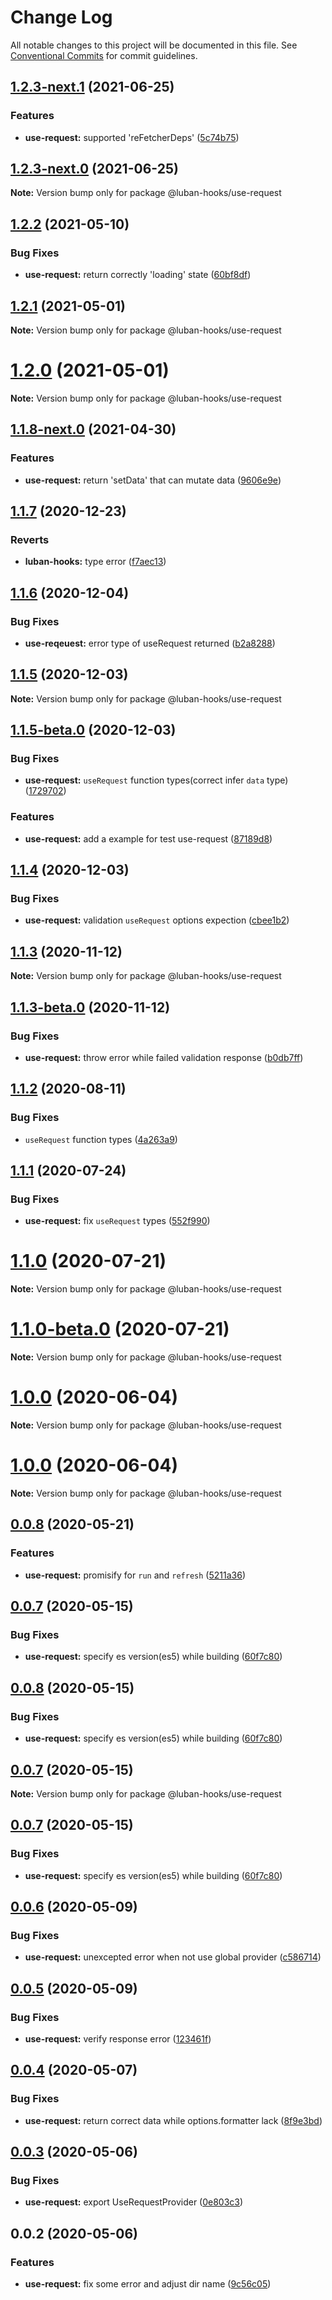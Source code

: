 # Change Log

All notable changes to this project will be documented in this file.
See [Conventional Commits](https://conventionalcommits.org) for commit guidelines.

## [1.2.3-next.1](https://github.com/LeapFE/luban-hooks/compare/@luban-hooks/use-request@1.2.2...@luban-hooks/use-request@1.2.3-next.1) (2021-06-25)


### Features

* **use-request:** supported 'reFetcherDeps' ([5c74b75](https://github.com/LeapFE/luban-hooks/commit/5c74b75a70aa7dae8af2d9106aef7ebfa8baacfa))





## [1.2.3-next.0](https://github.com/LeapFE/luban-hooks/compare/@luban-hooks/use-request@1.2.2...@luban-hooks/use-request@1.2.3-next.0) (2021-06-25)

**Note:** Version bump only for package @luban-hooks/use-request





## [1.2.2](https://github.com/LeapFE/luban-hooks/compare/@luban-hooks/use-request@1.2.1...@luban-hooks/use-request@1.2.2) (2021-05-10)


### Bug Fixes

* **use-request:** return correctly 'loading' state ([60bf8df](https://github.com/LeapFE/luban-hooks/commit/60bf8df6e5953974e0377817bcb58ef4fb02d144))





## [1.2.1](https://github.com/LeapFE/luban-hooks/compare/@luban-hooks/use-request@1.2.0...@luban-hooks/use-request@1.2.1) (2021-05-01)

**Note:** Version bump only for package @luban-hooks/use-request





# [1.2.0](https://github.com/LeapFE/luban-hooks/compare/@luban-hooks/use-request@1.1.8-next.0...@luban-hooks/use-request@1.2.0) (2021-05-01)

**Note:** Version bump only for package @luban-hooks/use-request





## [1.1.8-next.0](https://github.com/LeapFE/luban-hooks/compare/@luban-hooks/use-request@1.1.7...@luban-hooks/use-request@1.1.8-next.0) (2021-04-30)


### Features

* **use-request:** return 'setData' that can mutate data ([9606e9e](https://github.com/LeapFE/luban-hooks/commit/9606e9e88d2f1346524d28ca608e2c5562e4d772))





## [1.1.7](https://github.com/LeapFE/luban-hooks/compare/@luban-hooks/use-request@1.1.6...@luban-hooks/use-request@1.1.7) (2020-12-23)


### Reverts

* **luban-hooks:** type error ([f7aec13](https://github.com/LeapFE/luban-hooks/commit/f7aec135da25d742c456388b959f2ec9797416b6))





## [1.1.6](https://github.com/LeapFE/luban-hooks/compare/@luban-hooks/use-request@1.1.5...@luban-hooks/use-request@1.1.6) (2020-12-04)


### Bug Fixes

* **use-reqeuest:** error type of useRequest returned ([b2a8288](https://github.com/LeapFE/luban-hooks/commit/b2a828820f9456ceff82540c21f5b33449c4fc44))





## [1.1.5](https://github.com/LeapFE/luban-hooks/compare/@luban-hooks/use-request@1.1.5-beta.0...@luban-hooks/use-request@1.1.5) (2020-12-03)

**Note:** Version bump only for package @luban-hooks/use-request





## [1.1.5-beta.0](https://github.com/LeapFE/luban-hooks/compare/@luban-hooks/use-request@1.1.4...@luban-hooks/use-request@1.1.5-beta.0) (2020-12-03)


### Bug Fixes

* **use-request:** `useRequest` function types(correct infer `data` type) ([1729702](https://github.com/LeapFE/luban-hooks/commit/1729702edfe8d6a2038f61b508f3cef9fe648d0c))


### Features

* **use-request:** add a example for test use-request ([87189d8](https://github.com/LeapFE/luban-hooks/commit/87189d847ab8cae816e551ad572b9a61c139c9d4))





## [1.1.4](https://github.com/LeapFE/luban-hooks/compare/@luban-hooks/use-request@1.1.3...@luban-hooks/use-request@1.1.4) (2020-12-03)


### Bug Fixes

* **use-request:** validation `useRequest` options expection ([cbee1b2](https://github.com/LeapFE/luban-hooks/commit/cbee1b2bdd06a8154dfb71b1403c21b53496b047))





## [1.1.3](https://github.com/LeapFE/luban-hooks/compare/@luban-hooks/use-request@1.1.3-beta.0...@luban-hooks/use-request@1.1.3) (2020-11-12)

**Note:** Version bump only for package @luban-hooks/use-request





## [1.1.3-beta.0](https://github.com/LeapFE/luban-hooks/compare/@luban-hooks/use-request@1.1.2...@luban-hooks/use-request@1.1.3-beta.0) (2020-11-12)


### Bug Fixes

* **use-request:** throw error while failed validation response ([b0db7ff](https://github.com/LeapFE/luban-hooks/commit/b0db7ff6e4e903b6f574a9248e71d50b3ba34a0a))





## [1.1.2](https://github.com/LeapFE/luban-hooks/compare/@luban-hooks/use-request@1.1.1...@luban-hooks/use-request@1.1.2) (2020-08-11)


### Bug Fixes

* `useRequest` function types ([4a263a9](https://github.com/LeapFE/luban-hooks/commit/4a263a96e2e05699bfd63fcba649dc0134665710))





## [1.1.1](https://github.com/LeapFE/luban-hooks/compare/@luban-hooks/use-request@1.1.0...@luban-hooks/use-request@1.1.1) (2020-07-24)


### Bug Fixes

* **use-request:** fix `useRequest` types ([552f990](https://github.com/LeapFE/luban-hooks/commit/552f9907efe7104fc002ce4254068232efbf5460))





# [1.1.0](https://github.com/LeapFE/luban-hooks/compare/@luban-hooks/use-request@1.1.0-beta.0...@luban-hooks/use-request@1.1.0) (2020-07-21)

**Note:** Version bump only for package @luban-hooks/use-request





# [1.1.0-beta.0](https://github.com/LeapFE/luban-hooks/compare/@luban-hooks/use-request@1.0.0...@luban-hooks/use-request@1.1.0-beta.0) (2020-07-21)

**Note:** Version bump only for package @luban-hooks/use-request





# [1.0.0](https://github.com/LeapFE/luban-hooks/compare/@luban-hooks/use-request@0.0.8...@luban-hooks/use-request@1.0.0) (2020-06-04)

**Note:** Version bump only for package @luban-hooks/use-request





# [1.0.0](https://github.com/LeapFE/luban-hooks/compare/@luban-hooks/use-request@0.0.8...@luban-hooks/use-request@1.0.0) (2020-06-04)

**Note:** Version bump only for package @luban-hooks/use-request





## [0.0.8](https://github.com/LeapFE/luban-hooks/compare/@luban-hooks/use-request@0.0.7...@luban-hooks/use-request@0.0.8) (2020-05-21)


### Features

* **use-request:** promisify for `run` and `refresh` ([5211a36](https://github.com/LeapFE/luban-hooks/commit/5211a3678346b66a7481e2173edfdd00a8f9a792))





## [0.0.7](https://github.com/LeapFE/luban-hooks/compare/@luban-hooks/use-request@0.0.6...@luban-hooks/use-request@0.0.7) (2020-05-15)


### Bug Fixes

* **use-request:** specify es version(es5) while building ([60f7c80](https://github.com/LeapFE/luban-hooks/commit/60f7c8075bc31b09023467491b292dd63b23473c))





## [0.0.8](https://github.com/LeapFE/luban-hooks/compare/@luban-hooks/use-request@0.0.6...@luban-hooks/use-request@0.0.8) (2020-05-15)


### Bug Fixes

* **use-request:** specify es version(es5) while building ([60f7c80](https://github.com/LeapFE/luban-hooks/commit/60f7c8075bc31b09023467491b292dd63b23473c))





## [0.0.7](https://github.com/LeapFE/luban-hooks/compare/@luban-hooks/use-request@0.0.7...@luban-hooks/use-request@0.0.7) (2020-05-15)

**Note:** Version bump only for package @luban-hooks/use-request





## [0.0.7](https://github.com/LeapFE/luban-hooks/compare/@luban-hooks/use-request@0.0.6...@luban-hooks/use-request@0.0.7) (2020-05-15)


### Bug Fixes

* **use-request:** specify es version(es5) while building ([60f7c80](https://github.com/LeapFE/luban-hooks/commit/60f7c8075bc31b09023467491b292dd63b23473c))





## [0.0.6](https://github.com/LeapFE/luban-hooks/compare/@luban-hooks/use-request@0.0.5...@luban-hooks/use-request@0.0.6) (2020-05-09)


### Bug Fixes

* **use-request:** unexcepted error when not use global provider ([c586714](https://github.com/LeapFE/luban-hooks/commit/c5867147732a2710c5f33f13923f65f411bdf9cf))





## [0.0.5](https://github.com/LeapFE/luban-hooks/compare/@luban-hooks/use-request@0.0.4...@luban-hooks/use-request@0.0.5) (2020-05-09)


### Bug Fixes

* **use-request:** verify response error ([123461f](https://github.com/LeapFE/luban-hooks/commit/123461fc8bf310b7a6290fcf1d2c21809c0495cf))





## [0.0.4](https://github.com/LeapFE/luban-hooks/compare/@luban-hooks/use-request@0.0.3...@luban-hooks/use-request@0.0.4) (2020-05-07)


### Bug Fixes

* **use-request:** return correct data while options.formatter lack ([8f9e3bd](https://github.com/LeapFE/luban-hooks/commit/8f9e3bdb4080092c30dc17aa1cd2b05ced9569d8))





## [0.0.3](https://github.com/LeapFE/luban-hooks/compare/@luban-hooks/use-request@0.0.2...@luban-hooks/use-request@0.0.3) (2020-05-06)


### Bug Fixes

* **use-request:** export UseRequestProvider ([0e803c3](https://github.com/LeapFE/luban-hooks/commit/0e803c3ef18a1a375649fd9b6cfd56c3833edbea))





## 0.0.2 (2020-05-06)


### Features

* **use-request:** fix some error and adjust dir name ([9c56c05](https://github.com/LeapFE/luban-hooks/commit/9c56c052466f841f5a9a8b9f289c2ad9b93444bf))
